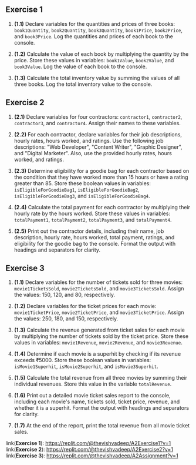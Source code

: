 ## Exercise 1

1.  **(1.1)** Declare variables for the quantities and prices of three books: `book1Quantity`, `book2Quantity`, `book3Quantity`, `book1Price`, `book2Price`, and `book3Price`. Log the quantities and prices of each book to the console.
    
2.  **(1.2)** Calculate the value of each book by multiplying the quantity by the price. Store these values in variables: `book1Value`, `book2Value`, and `book3Value`. Log the value of each book to the console.
    
3.  **(1.3)** Calculate the total inventory value by summing the values of all three books. Log the total inventory value to the console.
    
## Exercise 2

1.  **(2.1)** Declare variables for four contractors: `contractor1`, `contractor2`, `contractor3`, and `contractor4`. Assign their names to these variables.
    
2.  **(2.2)** For each contractor, declare variables for their job descriptions, hourly rates, hours worked, and ratings. Use the following job descriptions: "Web Developer", "Content Writer", "Graphic Designer", and "Digital Marketer". Also, use the provided hourly rates, hours worked, and ratings.
    
3.  **(2.3)** Determine eligibility for a goodie bag for each contractor based on the condition that they have worked more than 15 hours or have a rating greater than 85. Store these boolean values in variables: `isEligibleForGoodieBag1`, `isEligibleForGoodieBag2`, `isEligibleForGoodieBag3`, and `isEligibleForGoodieBag4`.
    
4.  **(2.4)** Calculate the total payment for each contractor by multiplying their hourly rate by the hours worked. Store these values in variables: `totalPayment1`, `totalPayment2`, `totalPayment3`, and `totalPayment4`.
    
5.  **(2.5)** Print out the contractor details, including their name, job description, hourly rate, hours worked, total payment, ratings, and eligibility for the goodie bag to the console. Format the output with headings and separators for clarity.

## Exercise 3

1.  **(1.1)** Declare variables for the number of tickets sold for three movies: `movie1TicketsSold`, `movie2TicketsSold`, and `movie3TicketsSold`. Assign the values: 150, 120, and 80, respectively.
    
2.  **(1.2)** Declare variables for the ticket prices for each movie: `movie1TicketPrice`, `movie2TicketPrice`, and `movie3TicketPrice`. Assign the values: 250, 180, and 150, respectively.
    
3.  **(1.3)** Calculate the revenue generated from ticket sales for each movie by multiplying the number of tickets sold by the ticket price. Store these values in variables: `movie1Revenue`, `movie2Revenue`, and `movie3Revenue`.
    
4.  **(1.4)** Determine if each movie is a superhit by checking if its revenue exceeds ₹5000. Store these boolean values in variables: `isMovie1Superhit`, `isMovie2Superhit`, and `isMovie3Superhit`.
    
5.  **(1.5)** Calculate the total revenue from all three movies by summing their individual revenues. Store this value in the variable `totalRevenue`.
    
6.  **(1.6)** Print out a detailed movie ticket sales report to the console, including each movie's name, tickets sold, ticket price, revenue, and whether it is a superhit. Format the output with headings and separators for clarity.
    
7.  **(1.7)** At the end of the report, print the total revenue from all movie ticket sales.
    

link(**Exercise 1**): https://replit.com/@thevishvadeep/A2Exercise1?v=1
link(**Exercise 2**): https://replit.com/@thevishvadeep/A2Exercise2?v=1
link(**Exercise 3**): https://replit.com/@thevishvadeep/A2Assignment?v=1
